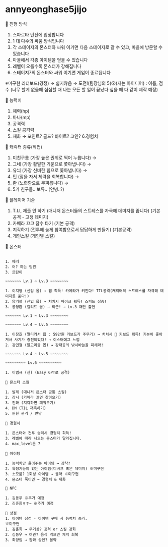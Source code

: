 # annyeonghase5jijo

🚨 진행 방식

1. 스파르타 던전에 입장합니다
2. 1 대 다수의 싸움 방식입니다
3. 각 스테이지의 몬스터와 싸워 이기면 다음 스테이지로 갈 수 있고, 마을에 방문할 수 있습니다
4. 마을에서 각종 아이템을 얻을 수 있습니다
5. 레벨이 오를수록 몬스터가 강해집니다
6. 스테이지7의 몬스터와 싸워 이기면 게임이 종료됩니다


※미구현
리더보드(경쟁) ⇒ 쉽지않음 ⇒ 도전!(팀장님의 5(😮)지는 아이디어) : 이름, 점수 (너무 할게 없을때 심심할 때 나는 모든 할 일이 끝났다 싶을 때 다 같이 제작 예정)

🚨 능력치

1. 체력(hp)
2. 마나(mp)
3. 공격력
4. 스킬 공격력
5. 재화 → 포인트? 골드? 바이트? 코인?
6.경험치

🚨 캐릭터 종류(직업)

1. 미친구름 (가장 높은 권위로 찍어 누릅니다) → 
2. 그네 (가장 활발한 기운으로 쫓아냅니다) → 
3. 유늬 (가장 신비한 힘으로 쫓아냅니다) → 
4. 민 (잠을 자서 체력을 회복합니다) → 
5. 좐 (노련함으로 무찌릅니다) → 
6. 5기 친구들.. 보류.. (안녕..?)

🚨 플레이어 기술

1. T.I.L 제출 안 하기 (매니저 몬스터들의 스트레스를 자극해 데미지를 줍니다) (기본 공격 - 고정 데미지)
2. 카메라 끄고 잠수 타기 (기본 공격) 
3. 지각하기 (전투에 늦게 참여함으로서 답답하게 만들기) (기본공격)
4. 개인스킬 (개인별 스킬)

🚨 몬스터

~~~~~~~ Lv.0 ~ Lv.5 ~~~~~~~~

1. 에러
2. 어? 하는 팀원
3. 르탄이

~~~~~~~ Lv.1 ~ Lv.3 ~~~~~~~~

1. 이지영 (신입 몹) → 캠 획득! 카메라가 켜진다! TIL공격(캐릭터의 스트레스를 자극해 데미지를 준다!)
2. 양기철 (신입 몹) → 처치시 바이크 획득! 스피드 상승!
3. 공영환 (엘리트 몹) → 퇴근! → Lv.3 때만 출현

~~~~~~~ Lv.1 ~ Lv.3 ~~~~~~~~

~~~~~~~ Lv.4 ~ Lv.5 ~~~~~~~~

1. 이창호 (멀티커서 몹 : 59만원 키보드가 주무기) → 처치시 🌟 키보드 획득! 기분이 좋아져서 사기가 충전되었다! → 이스터에그 느낌
2. 강민철 (알고리즘 몹) → 강태공의 낚시바늘을 피해라!

~~~~~~~ Lv.4 ~ Lv.5 ~~~~~~~~

~~~~~~~~~ Lv.6 ~~~~~~~~~~

1. 이범규 (신) (Easy GPT로 공격)

🚨 몬스터 스킬

1. 발제 (매니저 몬스터 공통 스킬)
2. 감시 (카메라 끄면 찾아오기)
3. 전화 (지각하면 깨워주기)
4. DM (TIL 재촉하기)
5. 찐한 관리 / 면담

🚨 경험치

1. 몬스터와 전투 승리시 경험치 획득!
3. 레벨에 따라 나오는 몬스터가 달라집니다.
4. max_level은 7 

🚨 아이템

1. 능력치만 올려주는 아이템 → 장착?
2. 특정기능이 있는 아이템(디버프 혹은 데미지) ※미구현
3. 소모품? 1회성 아이템 → 물약 ※미구현
4. 몬스터 죽이면 → 경험치 & 재화 

🚨 NPC

1. 김동우 ※추가 예정
2. 김훈희ㅎㅎ~ ※추가 예정

🚨 상점
1. 아이템 상점 - 아이템 구매 시 능력치 증가.
※미구현
1. 김훈희 → 무기상? 공격 or 스킬 강화
2. 김동우 → 여관? 음식 먹으면 체력 회복
3. 최양임 → 잡화 상인? 물약
